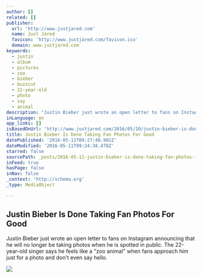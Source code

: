 ```yaml
---
author: []
related: []
publisher:
  url: 'http://www.justjared.com'
  name: Just Jared
  favicon: 'http://www.justjared.com/favicon.ico'
  domain: www.justjared.com
keywords:
  - justin
  - album
  - pictures
  - zoo
  - bieber
  - buzzcut
  - 22-year-old
  - photo
  - say
  - animal
description: "Justin Bieber just wrote an open letter to fans on Instagram announcing that he will no longer be taking photos when he is spotted in public. The 22-year-old singer says he feels like a \"zoo animal\" when fans approach him just for a photo and don't even say hello."
inLanguage: en
app_links: []
isBasedOnUrl: 'http://www.justjared.com/2016/05/10/justin-bieber-is-done-taking-fan-photos-for-good/'
title: Justin Bieber Is Done Taking Fan Photos For Good
datePublished: '2016-05-11T09:27:48.901Z'
dateModified: '2016-05-11T09:24:38.478Z'
starred: false
sourcePath: _posts/2016-05-11-justin-bieber-is-done-taking-fan-photos-for-good.md
inFeed: true
hasPage: false
inNav: false
_context: 'http://schema.org'
_type: MediaObject

---
```

<article style=""><h1>Justin Bieber Is Done Taking Fan Photos For Good</h1><p>Justin Bieber just wrote an open letter to fans on Instagram announcing that he will no longer be taking photos when he is spotted in public. The 22-year-old singer says he feels like a "zoo animal" when fans approach him just for a photo and don't even say hello.</p><img src="http://cdn02.cdn.justjared.com/wp-content/uploads/headlines/2016/05/bieber-done.jpg" /></article>